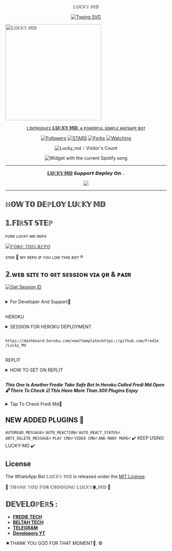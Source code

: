 </h1> 
<p align="center">𝕃𝕌ℂ𝕂𝕐 𝕄𝔻 



<p align="center">
  <a href="https://git.io/typing-svg"><img src="https://readme-typing-svg.demolab.com?font=EB+Garamond&weight=900&size=30&duration=4000&pause=1000&random=false&width=435&lines=+MY+NAME+ IS+LUCKY+MD+BOT+CREATED+BY+FREDIE+EZRA+SON+Fork+Me+Please" alt="Typing SVG" /></a>
 </p>
 
  
 <a href="https://whatsapp.com/channel/0029VaihcQv84Om8LP59fO3f">
 <img alt="𝕃𝕌ℂ𝕂𝕐 𝕄𝔻" height="300" src="https://files.catbox.moe/98d70v.mp4">
 
  
</h1> 
<p align="center">ɪ ɪɴᴛʀᴏᴅᴜᴄᴇ <b>𝕃𝕌ℂ𝕂𝕐 𝕄𝔻</b>, ᴀ ᴘᴏᴡᴇʀғᴜʟ sɪᴍᴘʟᴇ ᴡᴀᴛsᴀᴘᴘ ʙᴏᴛ </p>

</p>
  <p align="center">
<a href="https://github.com/fred1e?tab=followers"><img title="Followers" src="https://img.shields.io/github/followers/Fred1e?label=Followers&style=social"></a>
<a href="https://github.com/Fred1e/lucky_md/stargazers/"><img title="STARS" src="https://img.shields.io/github/stars/Fred1e/lucky_md?&style=social"></a>
<a href="https://github.com/Fred1e/lucky_md/network/members"><img title="Forks" src="https://img.shields.io/github/forks/Fred1e/lucky_md?style=social"></a>
<a href="https://github.com/Fred1e/lucky_md/watchers"><img title="Watching" src="https://img.shields.io/github/watchers/Fred1e/lucky_md?label=Watching&style=social"></a>



</p>
<p align="center"><img src="https://profile-counter.glitch.me/{Fred1e}/count.svg" alt="Lucky_md :: Visitor's Count"/></p>

</a>
  <div align="center">
  <img src="https://spogit.vercel.app/api?theme=dark&black=true&scan=true" alt="Widget with the current Spotify song"  />
</div>

---

<p align="center">
  <a href="https://github.com/Fred1e/Lucky_md"><b>𝕃𝕌ℂ𝕂𝕐 𝕄𝔻</b></a> 𝙎𝙪𝙥𝙥𝙤𝙧𝙩 𝘿𝙚𝙥𝙡𝙤𝙮 𝙊𝙣...
</p>

<p align="center">
  <a href="https://youtu.be/izoxfW3anrU"><img src="https://img.shields.io/badge/CodeSpace-green?colorA=%23ff000&colorB=%23017e40&style=for-the-badge&logo=git&logoColor=white"></a>
</p>



    
 
 



---






## ℍ𝕆𝕎 𝕋𝕆 𝔻𝔼ℙ𝕃𝕆𝕐 𝕃𝕌ℂ𝕂𝕐 𝕄𝔻 


## 𝟙.𝔽𝕀ℝ𝕊𝕋 𝕊𝕋𝔼ℙ 
ғᴏʀᴋ ʟᴜᴄᴋʏ ᴍᴅ ʀᴇᴘᴏ


<a href='https://github.com/Fred1e/LUCKY_MD/fork' target="_blank"><img alt='𝔽𝕆ℝ𝕂 𝕋ℍ𝕀𝕊 ℝ𝔼ℙ𝕆' src='https://img.shields.io/badge/Fork This Repo-black?style=for-the-badge&logo=git&logoColor=blue'/></a>

sᴛᴀʀ 🌟 ᴍʏ ʀᴇᴘᴏ ɪғ ʏᴏᴜ ʟɪᴋᴇ ᴛʜɪs ʙᴏᴛ ®️



##


## 𝟚.ᴡᴇʙ sɪᴛᴇ ᴛᴏ ɢᴇᴛ sᴇssɪᴏɴ ᴠɪᴀ ǫʀ & ᴘᴀɪʀ
 
<a href='https://fredietech.onrender.com' target="_blank"><img alt='Get Session ID' src='https://img.shields.io/badge/Click here to get your session id-black?style=for-the-badge&logo=opencv&logoColor=red'/></a>




##
  

</details>

<details>
<summary>For Developer And Support💯</summary>
  For Help And Developer Join As Here ✔️
<a href='https://whatsapp.com/channel/0029VaihcQv84Om8LP59fO3f' target="_blank"><img alt='WHATSAPP' src='https://img.shields.io/badge/WhatsApp Channel Support-black?style=for-the-badge&logo=whatsapp&logoColor=green'/></a>

<a href='https://chat.whatsapp.com/BdVxcF4C00J4X4Sa39dpOi' target="_blank"><img alt='WHATSAPP' src='https://img.shields.io/badge/Join WhatsApp Group-black?style=for-the-badge&logo=whatsapp&logoColor=green'/></a>

<a href='https://wa.me/255752593977' target="_blank"><img alt='WHATSAPP' src='https://img.shields.io/badge/Wa Me Here-black?style=for-the-badge&logo=whatsapp&logoColor=green'/></a>

<a href='https://www.youtube.com/@freeonlinetvT1' target="_blank"><img alt='YOUTUBE' src='https://img.shields.io/badge/Tutorial Here In Youtube-black?style=for-the-badge&logo=youtube&logoColor=red'/></a>

<a href='t.me/freditech' target="_blank"><img alt='TELEGRAM' src='https://img.shields.io/badge/Telegram For Dev-black?style=for-the-badge&logo=telegram&logoColor=blue'/></a>

<a href='https://t.me/+u3zlb5y6OfxhOTdk' target="_blank"><img alt='TELEGRAM' src='https://img.shields.io/badge/Telegram Group-black?style=for-the-badge&logo=Telegram&logoColor=blue'/></a>
</details>



##


HEROKU 

</details>

<details>
<summary>SESSION FOR HEROKU DEPLOYMENT</summary>
   
**1. ɪғ ʏᴏᴜ ᴅᴏɴ'ᴛ ʜᴀᴠᴇ ᴀᴄᴄᴏᴜɴᴛ ᴏɴ ʜᴇʀᴏᴋᴜ**

   <a href='https://signup.heroku.com/' target="_blank"><img alt='Heroku' src='https://img.shields.io/badge/-ℂℝ𝔼𝔸𝕋𝔼 𝔸ℂℂ𝕆𝕌ℕ𝕋 ℕ𝕆𝕎-black?style=for-the-badge&logo=heroku&logoColor=purple'/></a>

**2. ɪғ ʏᴏᴜ ʜᴀᴠᴇ ᴀᴄᴄᴏᴜɴᴛ ᴏɴ ʜᴇʀᴏᴋᴜ**       
   <a href='https://dashboard.heroku.com/new?template=https://github.com/devfreetec/lucky-x' target="_blank"><img alt='DEPLOY' src='https://img.shields.io/badge/-𝔻𝔼ℙ𝕃𝕆𝕐 𝕋𝕆 ℍ𝔼ℝ𝕆𝕂𝕌-black?style=for-the-badge&logo=heroku&logoColor=purple'/></a>
</details>



##

  
```
https://dashboard.heroku.com/new?template=https://github.com/Fred1e /Lucky_Md
```



##


REPLIT
</details>

<details>
<summary>HOW TO SET ON REPLIT</summary>
  
Tap to deploy if you know
  <a href='https://replit.com/github/devfreetec/lucky-x' target="_blank"><img alt='replit' src='https://img.shields.io/badge/DEPLOY ON REPLIT-black?style=for-the-badge&logo=replit&logoColor=orange'/></a>

   `HOW TO DEPLOY ON REPLIT`

      1.Open account on replit https://replit.com 
      2.Open bot repo then fork. 
      3.Tap deploy button to "deploy on replit". 
      4.Tap import from github 
      5.After importing tap 👈 button down 👇 of replit dashboard. 
      6.Choose set.js file then put your session 🆔 and others you need. 
      7.Tap button written run to run your bot then go test it's work. 
    THANK YOU FOR CHOOSING LUCKY MD 
  </details>
   


##

#### ***This One Is Another Fredie Take Safe Bot In Heroku Called Fredi Md Open 🔓 There To Check ☑ This Have More Than 300 Plugins Enjoy***
</details>

<details>
<summary>Tap To Check Fredi Md💯</summary>
 Fredi Md Info
    <a href='https://github.com/Fred1e/Fredi_Md' target="_blank"><img alt='Open Fredi Md Repo Here🛰️' src='https://img.shields.io/badge/🛰️Open Fredi Md Repo Here-black?style=for-the-badge&logo=git&logoColor=green'/></a>


All Information About Me 
    <a href='https://fredi-bio.vercel.app/' target="_blank"><img alt='Owner Info Tap Here😎' src='https://img.shields.io/badge/Owner Info Tap Here😎-black?style=for-the-badge&logo=git&logoColor=green'/></a>
</details>
   


## NEW ADDED PLUGINS 🎊 
`AUTOREAD_MESSAGE♂️`
`AUTO_REACTION♂️`
`AUTO_REACT_STATUS♂️`
`ANTI_DELETE_MESSAGE♂️`
`PLAY CMD♂️`
`VIDEO CMD♂️`
`AND MANY MORE♂️`
✔️ KEEP USING LUCKY-MD ✔️



## License

The WhatsApp Bot 𝕃𝕌ℂ𝕂𝕐 𝕄𝔻 is released under the [MIT License](https://opensource.org/licenses/MIT).



🌟 𝕋ℍ𝔸ℕ𝕂 𝕐𝕆𝕌 𝔽𝕆ℝ ℂℍ𝕆𝕆𝕊𝕀ℕ𝔾 𝕃𝕌ℂ𝕂𝕐🍀_𝕄𝔻 🌟



## 𝔻𝔼𝕍𝔼𝕃𝕆ℙ𝔼ℝ𝕊 :

- [**FREDIE TECH**](https://github.com/Fred1e)
- [**BELTAH TECH**](https://github.com/BELTAHMD)
- [**TELEGRAM**](t.me/freditech)
- [**Developers YT**](https://www.youtube.com/@freeonlinetvT1)



 
★THANK YOU GOD FOR THAT MOMENT🙏. ©

     



 
